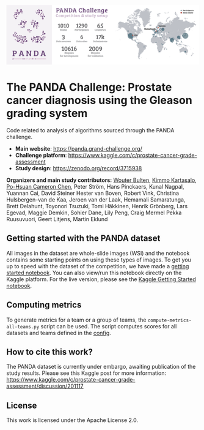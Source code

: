 ![PANDA Challenge](media/panda_github@150x.png)

# The PANDA Challenge: Prostate cancer diagnosis using the Gleason grading system

Code related to analysis of algorithms sourced through the PANDA challenge.

- **Main website**: https://panda.grand-challenge.org/
- **Challenge platform**: https://www.kaggle.com/c/prostate-cancer-grade-assessment
- **Study design**: https://zenodo.org/record/3715938

**Organizers and main study contributors:** [Wouter Bulten](https://github.com/wouterbulten), [Kimmo Kartasalo](https://github.com/kimmokartasalo), [Po-Hsuan Cameron Chen](https://github.com/cameronphchen), Peter Ström, Hans Pinckaers, Kunal Nagpal, Yuannan Cai, David Steiner
Hester van Boven, Robert Vink, Christina Hulsbergen-van de Kaa, Jeroen van der Laak, Hemamali Samaratunga, Brett Delahunt, Toyonori Tsuzuki, Tomi Häkkinen, Henrik Grönberg, Lars Egevad, Maggie Demkin, Sohier Dane, Lily Peng, Craig Mermel
Pekka Ruusuvuori, Geert Litjens, Martin Eklund

## Getting started with the PANDA dataset

All images in the dataset are whole-slide images (WSI) and the notebook contains some starting points on using these types of images. To get you up to speed with the dataset of the competition, we have made a [getting started notebook](https://github.com/DIAGNijmegen/panda-challenge/blob/main/notebooks/getting-started-with-the-panda-dataset.ipynb). You can also view/run this notebook directly on the Kaggle platform. For the live version, please see the [Kaggle Getting Started notebook](https://www.kaggle.com/wouterbulten/getting-started-with-the-panda-dataset).

## Computing metrics

To generate metrics for a team or a group of teams, the `compute-metrics-all-teams.py` script can be used. The script computes scores for all datasets and teams defined in the [config](src/config.py).

## How to cite this work?

The PANDA dataset is currently under embargo, awaiting publication of the study results. Please see this Kaggle post for more information: https://www.kaggle.com/c/prostate-cancer-grade-assessment/discussion/201117

## License

This work is licensed under the Apache License 2.0.